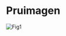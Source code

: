 # Pruimagen


![Fig1](https://user-images.githubusercontent.com/73726138/191592851-c9a0229a-3414-4dfb-af60-210d7d776fe1.JPG)
